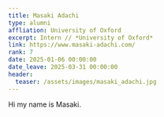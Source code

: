 ```yaml
---
title: Masaki Adachi
type: alumni
affliation: University of Oxford
excerpt: Intern // *University of Oxford*
link: https://www.masaki-adachi.com/
rank: 7
date: 2025-01-06 00:00:00
date_leave: 2025-03-31 00:00:00
header:
  teaser: /assets/images/masaki_adachi.jpg
---
```


Hi my name is Masaki.
